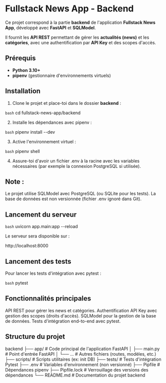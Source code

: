 # Fullstack News App - Backend

Ce projet correspond à la partie **backend** de l'application **Fullstack News App**, développé avec **FastAPI** et **SQLModel**.

Il fournit les **API REST** permettant de gérer les **actualités (news)** et les **catégories**, avec une authentification par **API Key** et des scopes d'accès.

## Prérequis

- **Python 3.10+**
- **pipenv** (gestionnaire d'environnements virtuels)

## Installation

1. Clone le projet et place-toi dans le dossier **backend** :

```bash```
cd fullstack-news-app/backend

2. Installe les dépendances avec pipenv :

```bash```
pipenv install --dev

3. Active l'environnement virtuel :

```bash```
pipenv shell

4. Assure-toi d'avoir un fichier .env à la racine avec les variables nécessaires (par exemple la connexion PostgreSQL si utilisée).

## Note :
 Le projet utilise SQLModel avec PostgreSQL (ou SQLite pour les tests). La base de données est non versionnée (fichier .env ignoré dans Git).

## Lancement du serveur

```bash```
uvicorn app.main:app --reload

Le serveur sera disponible sur :

http://localhost:8000

## Lancement des tests

Pour lancer les tests d'intégration avec pytest :

```bash```
pytest

## Fonctionnalités principales

API REST pour gérer les news et catégories.
Authentification API Key avec gestion des scopes (droits d'accès).
SQLModel pour la gestion de la base de données.
Tests d'intégration end-to-end avec pytest.

## Structure du projet

backend
├── app/                 # Code principal de l'application FastAPI
│   ├── main.py          # Point d'entrée FastAPI
│   └── ...              # Autres fichiers (routes, modèles, etc.)
├── scripts/             # Scripts utilitaires (ex: init DB)
├── tests/               # Tests d'intégration Pytest
├── .env                 # Variables d'environnement (non versionné)
├── Pipfile              # Dépendances pipenv
├── Pipfile.lock         # Verrouillage des versions des dépendances
└── README.md            # Documentation du projet backend
